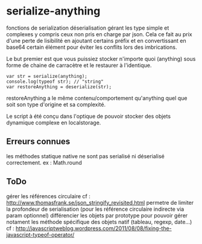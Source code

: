 serialize-anything
==================

fonctions de serialization déserialisation gérant les type simple et complexes y compris ceux non pris en charge par json.
Cela ce fait au prix d'une perte de lisibilité en ajoutant certains préfix et en convertissant en base64 certain élément pour éviter les conflits lors des imbrications.


Le but premier est que vous puissiez stocker n'importe quoi (anything) sous forme de chaine de carracètre et le restaurer à l'identique.


    var str = serialize(anything);
    console.log(typeof str); // "string"
    var restoreAnything = deserialize(str);

restoreAnything a le même contenu/comportement qu'anything quel que soit son type d'origine et sa complexité.

Le script à été conçu dans l'optique de pouvoir stocker des objets dynamique complexe en localstorage.

## Erreurs connues
les méthodes statique native ne sont pas serialisé ni déserialisé correctement. ex : Math.round

## ToDo
gérer les références circulaire cf : http://www.thomasfrank.se/json_stringify_revisited.html
permetre de limiter la profondeur de serialisation (pour les référence circulaire indirecte via param optionnel)
différencier les objets par prototype pour pouvoir gérer notament les méthode spécifique des objets natif (tableau, regexp, date...)
cf : http://javascriptweblog.wordpress.com/2011/08/08/fixing-the-javascript-typeof-operator/



